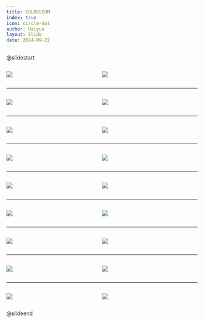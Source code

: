 ```yaml
---
title: COLOSSEUM
index: true
icon: circle-dot
author: Haiyue
layout: Slide
date: 2024-09-22
---
```

 
@slidestart

<div style="display:flex">
<div style="flex:1">

![](https://raw.githubusercontent.com/yclord/reading/refs/heads/master/english/Level-L/COLOSSEUM/001.webp)
</div>
<div style="flex:1">

![](https://raw.githubusercontent.com/yclord/reading/refs/heads/master/english/Level-L/COLOSSEUM/002.webp)
</div>
</div>

---

<div style="display:flex">
<div style="flex:1">

![](https://raw.githubusercontent.com/yclord/reading/refs/heads/master/english/Level-L/COLOSSEUM/003.webp)
</div>
<div style="flex:1">

![](https://raw.githubusercontent.com/yclord/reading/refs/heads/master/english/Level-L/COLOSSEUM/004.webp)
</div>
</div>

---

<div style="display:flex">
<div style="flex:1">

![](https://raw.githubusercontent.com/yclord/reading/refs/heads/master/english/Level-L/COLOSSEUM/005.webp)
</div>
<div style="flex:1">

![](https://raw.githubusercontent.com/yclord/reading/refs/heads/master/english/Level-L/COLOSSEUM/006.webp)
</div>
</div>

---

<div style="display:flex">
<div style="flex:1">

![](https://raw.githubusercontent.com/yclord/reading/refs/heads/master/english/Level-L/COLOSSEUM/007.webp)
</div>
<div style="flex:1">

![](https://raw.githubusercontent.com/yclord/reading/refs/heads/master/english/Level-L/COLOSSEUM/008.webp)
</div>
</div>

---

<div style="display:flex">
<div style="flex:1">

![](https://raw.githubusercontent.com/yclord/reading/refs/heads/master/english/Level-L/COLOSSEUM/009.webp)
</div>
<div style="flex:1">

![](https://raw.githubusercontent.com/yclord/reading/refs/heads/master/english/Level-L/COLOSSEUM/010.webp)
</div>
</div>

---

<div style="display:flex">
<div style="flex:1">

![](https://raw.githubusercontent.com/yclord/reading/refs/heads/master/english/Level-L/COLOSSEUM/011.webp)
</div>
<div style="flex:1">

![](https://raw.githubusercontent.com/yclord/reading/refs/heads/master/english/Level-L/COLOSSEUM/012.webp)
</div>
</div>

---

<div style="display:flex">
<div style="flex:1">

![](https://raw.githubusercontent.com/yclord/reading/refs/heads/master/english/Level-L/COLOSSEUM/013.webp)
</div>
<div style="flex:1">

![](https://raw.githubusercontent.com/yclord/reading/refs/heads/master/english/Level-L/COLOSSEUM/014.webp)
</div>
</div>

---

<div style="display:flex">
<div style="flex:1">

![](https://raw.githubusercontent.com/yclord/reading/refs/heads/master/english/Level-L/COLOSSEUM/015.webp)
</div>
<div style="flex:1">

![](https://raw.githubusercontent.com/yclord/reading/refs/heads/master/english/Level-L/COLOSSEUM/016.webp)
</div>
</div>

---

<div style="display:flex">
<div style="flex:1">

![](https://raw.githubusercontent.com/yclord/reading/refs/heads/master/english/Level-L/COLOSSEUM/017.webp)
</div>
<div style="flex:1">

![](https://raw.githubusercontent.com/yclord/reading/refs/heads/master/english/Level-L/COLOSSEUM/018.webp)
</div>
</div>

@slideend